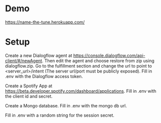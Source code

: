 # Demo

https://name-the-tune.herokuapp.com/

# Setup

Create a new Dialogflow agent at https://console.dialogflow.com/api-client/#/newAgent.
Then edit the agent and choose restore from zip using dialogflow.zip.
Go to the fulfillment section and change the url to point to <server_url>/intent (The server url/port must be publicly exposed).
Fill in .env with the Dialogflow access token. 

Create a Spotify App at https://beta.developer.spotify.com/dashboard/applications. Fill in .env with the client id and secret.

Create a Mongo database. Fill in .env with the mongo db url.

Fill in .env with a random string for the session secret.
